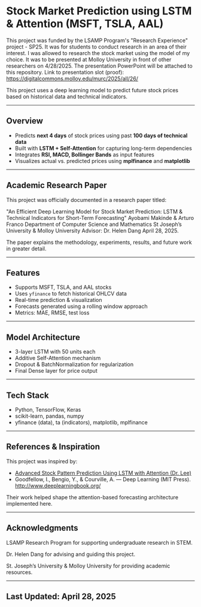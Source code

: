 # Stock Market Prediction using LSTM & Attention (MSFT, TSLA, AAL)

This project was funded by the LSAMP Program's "Research Experience" project - SP25. It was for students to conduct research in an area of their interest. 
I was allowed to research the stock market using the model of my choice. It was to be presented at Molloy University in front of other researchers on 4/28/2025.
The presentation PowerPoint will be attached to this repository.
Link to presentation slot (proof): https://digitalcommons.molloy.edu/murc/2025/all/26/

This project uses a deep learning model to predict future stock prices based on historical data and technical indicators.

---

## Overview

- Predicts **next 4 days** of stock prices using past **100 days of technical data**
- Built with **LSTM + Self-Attention** for capturing long-term dependencies
- Integrates **RSI, MACD, Bollinger Bands** as input features
- Visualizes actual vs. predicted prices using **mplfinance** and **matplotlib**

---

## Academic Research Paper

This project was officially documented in a research paper titled:

"An Efficient Deep Learning Model for Stock Market Prediction:
LSTM & Technical Indicators for Short-Term Forecasting"
Ayobami Makinde & Arturo Franco
Department of Computer Science and Mathematics
St Joseph’s University & Molloy University
Advisor: Dr. Helen Dang
April 28, 2025.

The paper explains the methodology, experiments, results, and future work in greater detail.

---

## Features

- Supports MSFT, TSLA, and AAL stocks
- Uses `yfinance` to fetch historical OHLCV data
- Real-time prediction & visualization
- Forecasts generated using a rolling window approach
- Metrics: MAE, RMSE, test loss

---

## Model Architecture

- 3-layer LSTM with 50 units each
- Additive Self-Attention mechanism
- Dropout & BatchNormalization for regularization
- Final Dense layer for price output

---

## Tech Stack

- Python, TensorFlow, Keras
- scikit-learn, pandas, numpy
- yfinance (data), ta (indicators), matplotlib, mplfinance

---

## References & Inspiration

This project was inspired by:

- [Advanced Stock Pattern Prediction Using LSTM with Attention (Dr. Lee)](https://drlee.io/advanced-stock-pattern-prediction-using-lstm-with-the-attention-mechanism-in-tensorflow-a-step-by-143a2e8b0e95)
- Goodfellow, I., Bengio, Y., & Courville, A. — Deep Learning (MIT Press). http://www.deeplearningbook.org/

Their work helped shape the attention-based forecasting architecture implemented here.

---

## Acknowledgments

LSAMP Research Program for supporting undergraduate research in STEM.

Dr. Helen Dang for advising and guiding this project.

St. Joseph’s University & Molloy University for providing academic resources.

---

## Last Updated: April 28, 2025

